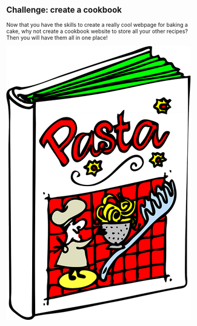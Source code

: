## Challenge: create a cookbook

Now that you have the skills to create a really cool webpage for baking a cake, why not create a cookbook website to store all your other recipes? Then you will have them all in one place!

![Image of a cartoon cookbook](images/cookbook.png)

